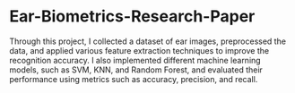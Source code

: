 # Ear-Biometrics-Research-Paper
Through this project, I collected a dataset of ear images, preprocessed the data, and applied various feature extraction techniques to improve the recognition accuracy. I also implemented different machine learning models, such as SVM, KNN, and Random Forest, and evaluated their performance using metrics such as accuracy, precision, and recall.
